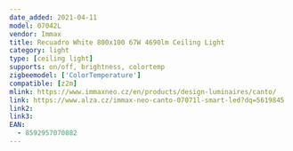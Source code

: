 ```yaml
---
date_added: 2021-04-11
model: 07042L
vendor: Immax
title: Recuadro White 800x100 67W 4690lm Ceiling Light
category: light
type: [ceiling light]
supports: on/off, brightness, colortemp
zigbeemodel: ['ColorTemperature']
compatible: [z2m]
mlink: https://www.immaxneo.cz/en/products/design-luminaires/canto/
link: https://www.alza.cz/immax-neo-canto-07071l-smart-led?dq=5619845
link2: 
link3: 
EAN:
  - 8592957070882
---
```

